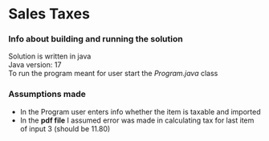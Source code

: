 # Sales Taxes

### Info about building and running the solution
Solution is written in java </br>
Java version: 17 </br>
To run the program meant for user start the *Program.java* class

### Assumptions made
- In the Program user enters info whether the item is taxable and imported
- In the **pdf file** I assumed error was made in calculating tax for last item of input 3 (should be 11.80)